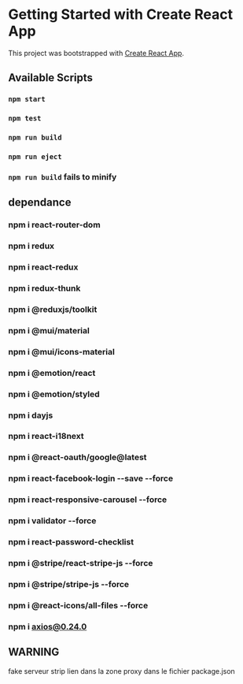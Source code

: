 # Getting Started with Create React App

This project was bootstrapped with [Create React App](https://github.com/facebook/create-react-app).

## Available Scripts

### `npm start`

### `npm test`

### `npm run build`

### `npm run eject`

### `npm run build` fails to minify

## dependance

### npm i react-router-dom
### npm i redux
### npm i react-redux
### npm i redux-thunk
### npm i @reduxjs/toolkit
### npm i @mui/material
### npm i @mui/icons-material
### npm i @emotion/react
### npm i @emotion/styled
### npm i dayjs
### npm i react-i18next
### npm i @react-oauth/google@latest
### npm i react-facebook-login --save --force
### npm i react-responsive-carousel --force
### npm i validator --force
### npm i react-password-checklist
### npm i @stripe/react-stripe-js --force
### npm i @stripe/stripe-js --force
### npm i @react-icons/all-files --force
### npm i axios@0.24.0


## WARNING ##

fake serveur strip lien dans la zone proxy dans le fichier package.json